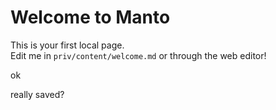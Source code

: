 # Welcome to Manto

This is your first local page.  
Edit me in `priv/content/welcome.md` or through the web editor!

ok

really saved?